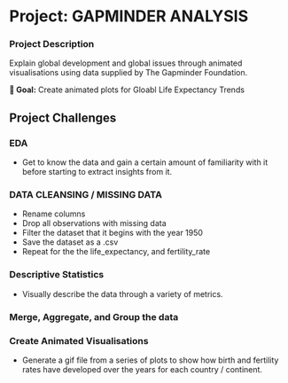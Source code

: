 # Project: GAPMINDER ANALYSIS

### Project Description

Explain global development and global issues through animated visualisations using data supplied by The Gapminder Foundation.

**🎯 Goal:** Create animated plots for Gloabl Life Expectancy Trends 

## Project Challenges

### EDA

- Get to know the data and gain a certain amount of familiarity with it before starting to extract insights from it.

### DATA CLEANSING / MISSING DATA

- Rename columns
- Drop all observations with missing data
- Filter the dataset that it begins with the year 1950
- Save the dataset as a .csv
- Repeat for the the life_expectancy, and fertility_rate

### Descriptive Statistics

- Visually describe the data through a variety of metrics.

### Merge, Aggregate, and Group the data

### Create Animated Visualisations

- Generate a gif file from a series of plots to show how birth and fertility rates have developed over the years for each country / continent.